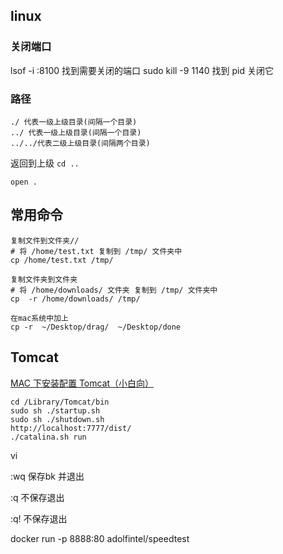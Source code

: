 ## linux

### 关闭端口

lsof -i :8100 找到需要关闭的端口
sudo kill -9 1140 找到 pid 关闭它

### 路径

```
./ 代表一级上级目录(间隔一个目录)
../ 代表一级上级目录(间隔一个目录)
../../代表二级上级目录(间隔两个目录)

```

返回到上级
`cd ..`

`open .`


## 常用命令
```
复制文件到文件夹//
# 将 /home/test.txt 复制到 /tmp/ 文件夹中
cp /home/test.txt /tmp/

复制文件夹到文件夹
# 将 /home/downloads/ 文件夹 复制到 /tmp/ 文件夹中
cp  -r /home/downloads/ /tmp/

在mac系统中加上
cp -r  ~/Desktop/drag/  ~/Desktop/done

```





## Tomcat

[MAC 下安装配置 Tomcat（小白向）](https://www.jianshu.com/p/69496fb3495e)

```
cd /Library/Tomcat/bin
sudo sh ./startup.sh
sudo sh ./shutdown.sh
http://localhost:7777/dist/
./catalina.sh run
```


vi


:wq 
保存bk
并退出

:q
不保存退出



:q!
不保存退出



docker run -p 8888:80 adolfintel/speedtest
